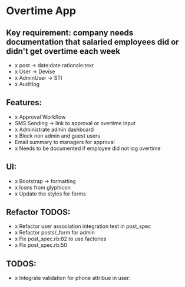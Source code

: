 # Overtime App

## Key requirement: company needs documentation that salaried employees did or didn't get overtime each week

- x post -> date:date rationale:text
- x User -> Devise
- x AdminUser -> STI
- x Auditlog

## Features:
- x Approval Workflow
- SMS Sending -> link to approval or overtime input
- x Administrate admin dashboard
- x Block non admin and guest users
- Email summary to managers for approval
- x Needs to be documented if employee did not log overtime

## UI:
- x Bootstrap -> formatting
- x Icons from glyphicon
- x Update the styles for forms

## Refactor TODOS:
- x Refactor user association integration test in post_spec
- x Refactor posts/_form for admin
- x Fix post_spec.rb:82 to use factories
- x Fix post_spec.rb:50

## TODOS:
- x Integrate validation for phone attribue in user:
